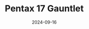 ---
description: Collection of photos I've taken with my Pentax 17 and have gotten back from the lab as of September 17th. Photos were taken on a mix of Kodak Ultramax (the crunchy ones), Ilford HP5+ (the black-and-white ones), and Cinestill 400D (the blown out halation ones). Some have been edited.
date: 2024-09-16
featured_image: pentax17gauntlet-21.jpg
sort_by: Name # Exif.Date
sort_order: asc
title: Pentax 17 Gauntlet
type: gallery
weight: 3
private: true
params:
  theme: dark
---